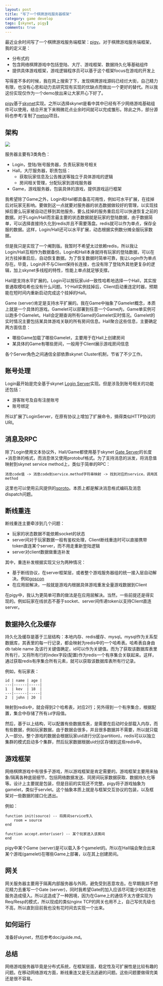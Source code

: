 ```yaml
---
layout: post
title: "写了一个棋牌游戏服务器框架"
category: game develop
tags: [skynet, pigy]
comments: true
---
```


最近业余时间写了一个棋牌游戏服务端框架：[pigy](https://github.com/kevinlynx/pigy)。对于棋牌游戏服务端框架，我的定义是：

* 分布式的
* 包含网络棋牌游戏中包括登陆、大厅、游戏框架、数据持久化等基础组件
* 提供具体游戏框架，游戏逻辑程序员可以基于这个框架focus在游戏的开发上

写得差不多的时候，我在网上搜索了下，发现棋牌游戏源码已经烂大街，自己精力有限，也没有心思和动力去研究现有实现的优缺点而做出一个更好的替代。所以我这份实现仅作为一个demo放出来让大家开心下好了。

[pigy](https://github.com/kevinlynx/pigy)基于[skynet](https://github.com/cloudwu/skynet)实现。之所以选择skynet是看中其中已经有不少网络游戏基础组件可以使用，结合开发下来稍微花点业余时间就可以完成雏形。除此之外，部分源码也参考/复制了[metoo](https://github.com/fztcjjl/metoo)项目。
<!-- more -->
## 架构

![](https://i.imgur.com/7RLkaWm.png)

服务器主要有3类角色：

* Login，登陆/账号服务器，负责玩家账号相关
* Hall，大厅服务器，职责包括：
    * 获取玩家信息及公告推送等独立于具体游戏的逻辑
    * 房间相关管理，分配玩家到游戏服务器
* Game，游戏服务器，包装具体的游戏，提供游戏运行框架

我希望除了Game之外，Login和Hall都具备高可用性，例如可水平扩展，在挂掉后对玩家无影响。要做到这一点就要对服务器的状态数据做较好的管理，以实现挂掉后要么玩家被自动迁移到其他服务，要么挂掉的服务重启后可以快速恢复之前的数据。对于Login/Hall而言最主要的状态数据就是玩家的登陆数据，由于数据简单，可以选择直接持久化到redis并且不需要落盘。redis就可以作为单点，保存全服的数据。这样，Login/Hall还可以水平扩展，动态根据实例数分摊全服玩家数据。

但是我只是实现了一个阉割版。我暂时不希望太过依赖redis，所以我让Login/Hall互相作为数据备份。Login和Hall本身就持有玩家的登陆数据，可以在对方挂掉重启后，自动恢复数据。为了恢复数据时简单可靠，我让Login作为单点存在。毕竟，Login并不与Client保持长连接，也没有除了登陆外其他更复杂的逻辑，加上skynet多线程的特性，性能上单点就足够支撑。

Hall是支持水平扩展的。Login可以按玩家uid一致性哈希地选择一个Hall，其实按普通取模哈希也没有什么问题。1个Hall实例挂掉后，Client启动重连定时器，预期能在短时间内重新启动完成这个挂掉的Hall。

Game (server)肯定是支持水平扩展的。我在Game中抽象了Gamelet概念，本质上就是一个具体的游戏。Gamelet可以部署到任意一个Game内，Game单实例可以跑多个Gamelet。Hall会定期查询所有Game的Gamelet实时情况。Gamelet的实时情况主要包括某具体游戏关联的所有房间信息。Hall聚合这些信息，主要确定两方面信息：

* 哪些Game加载了哪些Gamelet，主要用于在Hall上创建房间
* 某具体的Game有哪些房间，一般用于Client展示游戏房间信息

各个Server角色之间通信全部依靠skynet Cluster机制，节省了不少工作。

## 账号处理

Login最开始是完全基于skynet [Login Server](https://github.com/cloudwu/skynet/wiki/loginServer)实现。但是涉及到账号相关的功能还包括：

* 游客账号及自有注册账号
* 账号绑定

所以扩展了LoginServer，在原有协议上增加了扩展命令，搞得类似HTTP协议的URI。

## 消息及RPC

除了Login使用文本协议外，Hall/Game都使用基于skynet [Gate Server](https://github.com/cloudwu/skynet/wiki/GateServer)的长度+消息体的格式，而消息体又使用protobuf格式。为了支持消息的派发，将消息值映射到skynet service method上，类似于简单的RPC：

```
消息code值 -> 消息code到service.method字符串映射 -> 找到对应的service，调用其method
```

这里也可以使用云风提供的[sproto](https://github.com/cloudwu/skynet/wiki/Sproto)。本质上都是解决消息格式编码及消息dispatch问题。

## 断线重连

断线重连主要牵涉到几个问题：

* 玩家的状态数据不能依赖socket的状态
* server间对于玩家数据一般有鉴权处理，Client断线重连时可以直接携带token直连某个server，而不用走重新登陆逻辑
* server对client数据做重连补发

其中，重连补发根据实现又分为两种情况：

* 基于断线协议，在server框架层，或者整个游戏服务器组的统一接入层自动解决。例如[goscon](https://github.com/ejoy/goscon)
* 在应用层解决，一般就是游戏内根据具体游戏重发全量游戏数据到Client

在pigy中，我认为更简单可靠的做法是在应用层解决。当然，一些前提还是得实现的。例如玩家在线状态不基于socket、server间传递token以支持Client直连server。

## 数据持久化及缓存

持久化及缓存是基于三层结构：本地内存、redis缓存、mysql。mysql作为关系型数据库，其表里的每一行记录，都会映射为redis中的一个哈希表。哈希表自身由db table name 及该行关键值确定，id可以作为关键值。而为了获取该数据库表里所有行，又将所有行的index字段(配置)作为redis一个有序集合关联起来。这样，通过获取redis有序集合所有元素，就可以获取该数据库表所有行记录。

例如，有玩家表：

```
id | name | age |
---|------|-----|
1  | kev  | 18  |
---|------|-----|
2  | john | 20  |

```

映射到redis中，就会得到2个哈希表，对应2行；另外得到一个有序集合，根据配置，集合中存储了所有`id`字段值。

然后，基于以上结构，可以配置有些数据库表，是需要在启动时全部载入内存，而有些数据，例如玩家数据，由于数据会很多，并且很多数据并不需要，所以就只载入一部分。整个游戏的数据会根据玩家uid进行分区(partition)，redis可以以独立集群的模式启动多个集群，然后玩家数据根据uid分区存储到这些redis中。

## 游戏框架

网络棋牌游戏中有很多子游戏，所以游戏框架是肯定需要的。游戏框架主要用来抽象/隔离各种底层细节，包括网络数据发送、同房间玩家数据获取、数据持久化等等。设计上主要就是包装，但是目前的实现还不完整。pigy将子游戏抽象为gamelet，类似于servlet。这个抽象本质上就是与框架交互协议的包装，以及框架对一些数据的接口化透出。

例如：

```
function init(source) -- 将房间service传入
    room = source
end

function accept.enter(user) -- 某个玩家进入该房间
end
```

pigy中某个Game (server)是可以载入多个gamelet的。所以在Hall端会聚合出来某个游戏(gamelet)在哪些Game上部署，以在其上创建房间。

## 网关

网关服务器主要用于隔离内部服务器与外网，避免受到恶意攻击。在早期我并不想花精力去重写一个Gate (server)，同时我希望Gate的加入应该尽可能少地对其他服务造成侵入。所以这造成了一种困境，因为在Game上的通信不太方便实现为Req/Resp的模式，所以现成的类似nginx TCP的网关也用不上，自己写优先级也不高，所以直到目前我也没有花时间去实现一个出来。

## 如何运行

准备好skynet，然后参考doc/guide.md。

## 总结

网络游戏服务器毕竟是分布式系统，在框架层面，稳定性及可扩展性是比较有趣的问题。在移动网络游戏方面，断线重连又是无法逃避的问题。这些问题要做得完美还是很不容易。


